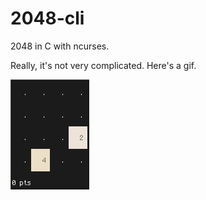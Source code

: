 2048-cli
========

2048 in C with ncurses.

Really, it's not very complicated. Here's a gif.

![](game.gif)
